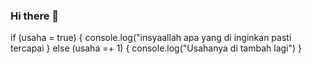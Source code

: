 ### Hi there 👋
if (usaha = true) {
console.log("insyaallah apa yang di inginkan pasti tercapai } 
else (usaha =+ 1) {
console.log("Usahanya di tambah lagi") }
